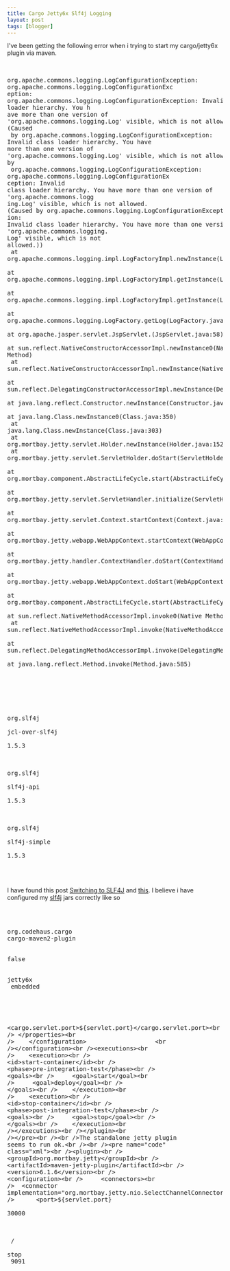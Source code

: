 ```yaml
---
title: Cargo Jetty6x Slf4j Logging
layout: post
tags: [blogger]
---
```

I've been getting the following error when i trying to start my cargo/jetty6x plugin via maven.<br /><br /><pre name="code" class="java"><br />org.apache.commons.logging.LogConfigurationException: org.apache.commons.logging.LogConfigurationExc<br />eption: org.apache.commons.logging.LogConfigurationException: Invalid class loader hierarchy.  You h<br />ave more than one version of 'org.apache.commons.logging.Log' visible, which is not allowed. (Caused<br /> by org.apache.commons.logging.LogConfigurationException: Invalid class loader hierarchy.  You have<br />more than one version of 'org.apache.commons.logging.Log' visible, which is not allowed.) (Caused by<br /> org.apache.commons.logging.LogConfigurationException: org.apache.commons.logging.LogConfigurationEx<br />ception: Invalid class loader hierarchy.  You have more than one version of 'org.apache.commons.logg<br />ing.Log' visible, which is not allowed. (Caused by org.apache.commons.logging.LogConfigurationExcept<br />ion: Invalid class loader hierarchy.  You have more than one version of 'org.apache.commons.logging.<br />Log' visible, which is not allowed.))<br />        at org.apache.commons.logging.impl.LogFactoryImpl.newInstance(LogFactoryImpl.java:543)<br />        at org.apache.commons.logging.impl.LogFactoryImpl.getInstance(LogFactoryImpl.java:235)<br />        at org.apache.commons.logging.impl.LogFactoryImpl.getInstance(LogFactoryImpl.java:209)<br />        at org.apache.commons.logging.LogFactory.getLog(LogFactory.java:351)<br />        at org.apache.jasper.servlet.JspServlet.<init>(JspServlet.java:58)<br />        at sun.reflect.NativeConstructorAccessorImpl.newInstance0(Native Method)<br />        at sun.reflect.NativeConstructorAccessorImpl.newInstance(NativeConstructorAccessorImpl.java:39)<br />        at sun.reflect.DelegatingConstructorAccessorImpl.newInstance(DelegatingConstructorAccessorImpl.java:27)<br />        at java.lang.reflect.Constructor.newInstance(Constructor.java:494)<br />        at java.lang.Class.newInstance0(Class.java:350)<br />        at java.lang.Class.newInstance(Class.java:303)<br />        at org.mortbay.jetty.servlet.Holder.newInstance(Holder.java:152)<br />        at org.mortbay.jetty.servlet.ServletHolder.doStart(ServletHolder.java:256)<br />        at org.mortbay.component.AbstractLifeCycle.start(AbstractLifeCycle.java:40)<br />        at org.mortbay.jetty.servlet.ServletHandler.initialize(ServletHandler.java:593)<br />        at org.mortbay.jetty.servlet.Context.startContext(Context.java:139)<br />        at org.mortbay.jetty.webapp.WebAppContext.startContext(WebAppContext.java:1191)<br />        at org.mortbay.jetty.handler.ContextHandler.doStart(ContextHandler.java:481)<br />        at org.mortbay.jetty.webapp.WebAppContext.doStart(WebAppContext.java:434)<br />        at org.mortbay.component.AbstractLifeCycle.start(AbstractLifeCycle.java:40)<br />        at sun.reflect.NativeMethodAccessorImpl.invoke0(Native Method)<br />        at sun.reflect.NativeMethodAccessorImpl.invoke(NativeMethodAccessorImpl.java:39)<br />        at sun.reflect.DelegatingMethodAccessorImpl.invoke(DelegatingMethodAccessorImpl.java:25)<br />        at java.lang.reflect.Method.invoke(Method.java:585)<br /></pre><br /> <br /><pre name="code" class="java"><br /><dependency><br />    <groupId>org.slf4j</groupId><br />    <artifactId>jcl-over-slf4j</artifactId><br />    <version>1.5.3</version><br /></dependency><br /><dependency><br />    <groupId>org.slf4j</groupId><br />    <artifactId>slf4j-api</artifactId><br />    <version>1.5.3</version><br /></dependency><br /><dependency><br />    <groupId>org.slf4j</groupId><br />    <artifactId>slf4j-simple</artifactId><br />    <version>1.5.3</version><br /></dependency><br /></pre><br /><br />I have found this post <a href="http://btmatthews.com/blog/?p=5#more-5">Switching to SLF4J</a> and <a href="http://www.brokenbuild.com/blog/2007/02/21/maven2-cargo-and-deploying-to-jetty-6-with-commons-logging/">this</a>. I believe i have configured my <a href="http://www.slf4j.org/">slf4j</a> jars correctly like so <br /><br /><pre name="code" class="xml"><br /><plugin><br /><groupId>org.codehaus.cargo</groupId><br /><artifactId>cargo-maven2-plugin</artifactId><br /><configuration><br />    <wait>false</wait><br />    <container><br />       <containerId>jetty6x</containerId><br />       <type>embedded</type><br />    </container><br />    <configuration><br /> <properties><br />     <cargo.servlet.port>${servlet.port}</cargo.servlet.port><br /> </properties><br />    </configuration>                   <br /></configuration><br /><executions><br />    <execution><br /> <id>start-container</id><br /> <phase>pre-integration-test</phase><br /> <goals><br />     <goal>start</goal><br />     <goal>deploy</goal><br /> </goals><br />    </execution><br />    <execution><br /> <id>stop-container</id><br /> <phase>post-integration-test</phase><br /> <goals><br />     <goal>stop</goal><br /> </goals><br />    </execution><br /></executions><br /></plugin><br /></pre><br /><br />The standalone jetty plugin seems to run ok.<br /><br /><pre name="code" class="xml"><br /><plugin><br /> <groupId>org.mortbay.jetty</groupId><br /> <artifactId>maven-jetty-plugin</artifactId><br /> <version>6.1.6</version><br /> <configuration><br />     <connectors><br />  <connector implementation="org.mortbay.jetty.nio.SelectChannelConnector"><br />      <port>${servlet.port}</port><br />      <maxIdleTime>30000</maxIdleTime><br />  </connector><br />     </connectors><br />     <contextPath>/</contextPath><br />     <stopKey>stop</stopKey><br />     <stopPort>9091</stopPort><br /> </configuration><br /></plugin><br /></pre>
